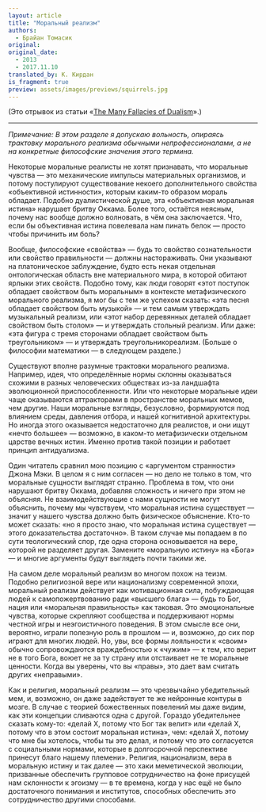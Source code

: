 ```yaml
---
layout: article
title: "Моральный реализм"
authors:
  - Брайан Томасик
original: 
original_date:
  - 2013
  - 2017.11.10
translated_by: К. Кирдан
is_fragment: true
preview: assets/images/previews/squirrels.jpg
---
```

(Это отрывок из статьи «[The Many Fallacies of Dualism](https://reducing-suffering.org/the-many-fallacies-of-dualism/)».)

---

_Примечание: В этом разделе я допускаю вольность, опираясь трактовку морального реализма обычными непрофессионалами, а не на конкретные философские значения этого термина._

Некоторые моральные реалисты не хотят признавать, что моральные чувства — это механические импульсы материальных организмов, и потому постулируют существование некоего дополнительного свойства «объективной истинности», которым каким-то образом мораль обладает. Подобно дуалистической душе, эта «объективная моральная истина» нарушает бритву Оккама. Более того, остаётся неясным, почему нас вообще должно волновать, в чём она заключается. Что, если бы объективная истина повелевала нам пинать белок — просто чтобы причинить им боль?

Вообще, философские «свойства» — будь то свойство сознательности или свойство правильности — должны настораживать. Они указывают на платоническое заблуждение, будто есть некая отдельная онтологическая область вне материального мира, в которой обитают ярлыки этих свойств. Подобно тому, как люди говорят «этот поступок обладает свойством быть моральным» в контексте метафизического морального реализма, я мог бы с тем же успехом сказать: «эта песня обладает свойством быть музыкой» — и тем самым утверждать музыкальный реализм, или «этот набор деревянных деталей обладает свойством быть столом» — и утверждать стольный реализм. Или даже: «эта фигура с тремя сторонами обладает свойством быть треугольником» — и утверждать треугольникореализм. (Больше о философии математики — в следующем разделе.)

Существуют вполне разумные трактовки морального реализма. Например, идея, что определённые нормы склонны оказываться схожими в разных человеческих обществах из-за ландшафта эволюционной приспособленности. Или что некоторые моральные идеи чаще оказываются аттракторами в пространстве моральных мемов, чем другие. Наши моральные взгляды, безусловно, формируются под влиянием среды, давления отбора, и нашей когнитивной архитектуры. Но иногда этого оказывается недостаточно для реалистов, и они ищут «нечто большее» — возможно, в каком-то метафизически отдельном царстве вечных истин. Именно против такой позиции и работает принцип антидуализма.

Один читатель сравнил мою позицию с «аргументом странности» Джона Мэки. В целом я с ним согласен — но дело не только в том, что моральные сущности выглядят странно. Проблема в том, что они нарушают бритву Оккама, добавляя сложность и ничего при этом не объясняя. Не взаимодействующие с нами сущности не могут объяснить, почему мы чувствуем, что моральная истина существует — значит у нашего чувства должно быть физическое объяснение. Кто-то может сказать: «но я просто знаю, что моральная истина существует — этого доказательства достаточно». В таком случае мы попадаем в по сути теологический спор, где одна сторона основывается на вере, которой не разделяет другая. Замените «моральную истину» на «Бога» — и многие аргументы будут выглядеть почти такими же.

На самом деле моральный реализм во многом похож на теизм. Подобно религиозной вере или национализму современной эпохи, моральный реализм действует как мотивационная сила, побуждающая людей к самопожертвованию ради «высшего блага» — будь то Бог, нация или «моральная правильность» как таковая. Это эмоциональные чувства, которые скрепляют сообщества и поддерживают нормы честной игры и неэгоистичного поведения. В этом смысле все они, вероятно, играли полезную роль в прошлом — и, возможно, до сих пор играют для многих людей. Но, увы, все формы лояльности к «своим» обычно сопровождаются враждебностью к «чужим» — к тем, кто верит не в того Бога, воюет не за ту страну или отстаивает не те моральные ценности. Когда вы уверены, что вы «правы», это дает вам считать других «неправыми».

Как и религия, моральный реализм — это чрезвычайно убедительный мем, и, возможно, он даже задействует те же нейронные контуры в мозге. В случае с теорией божественных повелений мы даже видим, как эти концепции сливаются одна с другой. Гораздо убедительнее сказать кому-то: «делай Х, потому что Бог так велит» или «делай Х, потому что в этом состоит моральная истина», чем: «делай Х, потому что мне бы хотелось, чтобы ты это делал, и потому что это согласуется с социальными нормами, которые в долгосрочной перспективе принесут благо нашему племени». Религия, национализм, вера в моральную истину и так далее — это хаки меметической эволюции, призванные обеспечить групповое сотрудничество на фоне присущей нам склонности к эгоизму — в те времена, когда у нас ещё не было достаточного понимания и институтов, способных обеспечить это сотрудничество другими способами.
